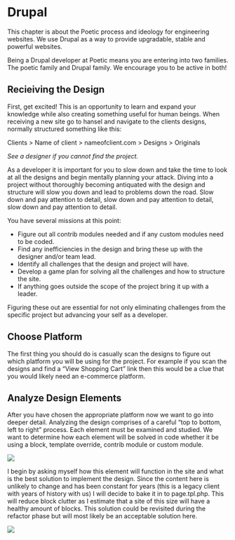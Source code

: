 # Drupal

This chapter is about the Poetic process and ideology for engineering websites. We use Drupal as a way to provide upgradable, stable and powerful websites.

Being a Drupal developer at Poetic means you are entering into two families. The poetic family and Drupal family. We encourage you to be active in both!

## Recieiving the Design

First, get excited! This is an opportunity to learn and expand your knowledge while also creating something useful for human beings. When receiving a new site go to hansel and navigate to the clients designs, normally structured something like this:

Clients > Name of client > nameofclient.com > Designs > Originals

*See a designer if you cannot find the project.*

As a developer it is important for you to slow down and take the time to look at all the designs and begin mentally planning your attack. Diving into a project without thoroughly becoming antiquated with the design and structure will slow you down and lead to problems down the road. Slow down and pay attention to detail,
slow down and pay attention to detail,
slow down and pay attention to detail.

You have several missions at this point:

* Figure out all contrib modules needed and if any custom modules need to be coded.
* Find any inefficiencies in the design and bring these up with the designer and/or team lead.
* Identify all challenges that the design and project will have.
* Develop a game plan for solving all the challenges and how to structure the site.
* If anything goes outside the scope of the project bring it up with a leader.

Figuring these out are essential for not only eliminating challenges from the specific project but advancing your self as a developer.

## Choose Platform

The first thing you should do is casually scan the designs to figure out which platform you will be using for the project. For example if you scan the designs and find a “View Shopping Cart” link then this would be a clue that you would likely need an e-commerce platform.

## Analyze Design Elements

After you have chosen the appropriate platform now we want to go into deeper detail. Analyzing the design comprises of a careful “top to bottom, left to right” process. Each element must be examined and studied. We want to determine how each element will be solved in code whether it be using a block, template override, contrib module or custom module.

![](http://i.imgur.com/OICI3cM.png)

I begin by asking myself how this element will function in the site and what is the best solution to implement the design. Since the content here is unlikely to change and has been constant for years (this is a legacy client with years of history with us) I will decide to bake it in to page.tpl.php. This will reduce block clutter as I estimate that a site of this size will have a healthy amount of blocks. This solution could be revisited during the refactor phase but will most likely be an acceptable solution here.

![](http://i.imgur.com/OICI3cM.png)
